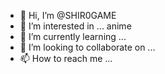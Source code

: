 - 👋 Hi, I’m @SHIR0GAME
- 👀 I’m interested in ... anime
- 🌱 I’m currently learning ...
- 💞️ I’m looking to collaborate on ...
- 📫 How to reach me ...

<!---
SHIR0GAME/SHIR0GAME is a ✨ special ✨ repository because its `README.md` (this file) appears on your GitHub profile.
You can click the Preview link to take a look at your changes.
--->
